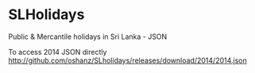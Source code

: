 SLHolidays
==========

Public &amp; Mercantile holidays in Sri Lanka - JSON


To access 2014 JSON directly
http://github.com/oshanz/SLholidays/releases/download/2014/2014.json
 
